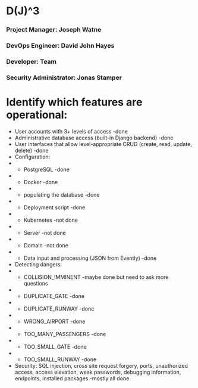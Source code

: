 # D(J)^3
### Project Manager: Joseph Watne
### DevOps Engineer: David John Hayes
### Developer: Team
### Security Administrator: Jonas Stamper

# Identify which features are operational:

- User accounts with 3+ levels of access -done
- Administrative database access (built-in Django backend) -done
- User interfaces that allow level-appropriate CRUD (create, read, update, delete) -done
- Configuration:
- - PostgreSQL -done
- - Docker -done
- - populating the database -done
- - Deployment script -done
- - Kubernetes -not done
- - Server -not done
- - Domain -not done
- - Data input and processing (JSON from Evently) -done
- Detecting dangers:
- - COLLISION_IMMINENT -maybe done but need to ask more questions
- - DUPLICATE_GATE -done 
- - DUPLICATE_RUNWAY -done
- - WRONG_AIRPORT -done
- - TOO_MANY_PASSENGERS -done
- - TOO_SMALL_GATE -done
- - TOO_SMALL_RUNWAY -done
- Security: SQL injection, cross site request forgery, ports, unauthorized access, access elevation, weak passwords, debugging information, endpoints, installed packages -mostly all done


